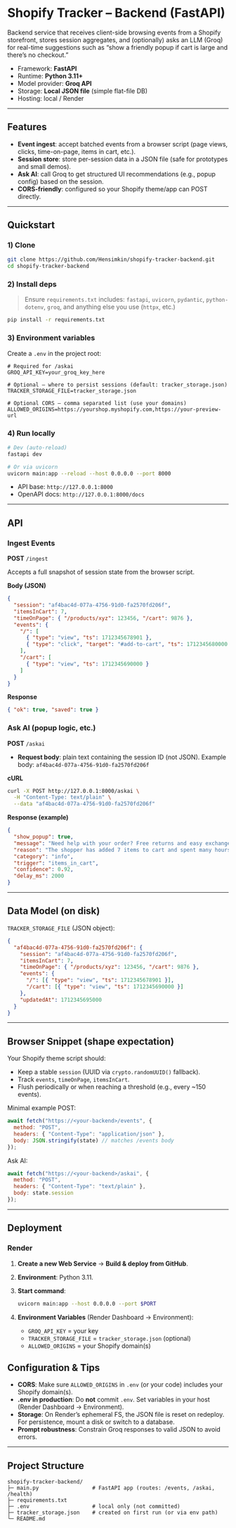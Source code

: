 # Shopify Tracker – Backend (FastAPI)

Backend service that receives client-side browsing events from a Shopify storefront, stores session aggregates, and (optionally) asks an LLM (Groq) for real-time suggestions such as “show a friendly popup if cart is large and there’s no checkout.”

* Framework: **FastAPI**
* Runtime: **Python 3.11+**
* Model provider: **Groq API**
* Storage: **Local JSON file** (simple flat-file DB)
* Hosting: local  / Render

---

## Features

* **Event ingest**: accept batched events from a browser script (page views, clicks, time-on-page, items in cart, etc.).
* **Session store**: store per-session data in a JSON file (safe for prototypes and small demos).
* **Ask AI**: call Groq to get structured UI recommendations (e.g., popup config) based on the session.
* **CORS-friendly**: configured so your Shopify theme/app can POST directly.

---

## Quickstart

### 1) Clone

```bash
git clone https://github.com/Hensimkin/shopify-tracker-backend.git
cd shopify-tracker-backend
```



### 2) Install deps

> Ensure `requirements.txt` includes: `fastapi`, `uvicorn`, `pydantic`, `python-dotenv`, `groq`, and anything else you use (`httpx`, etc.)

```bash
pip install -r requirements.txt
```

### 3) Environment variables

Create a `.env` in the project root:

```env
# Required for /askai
GROQ_API_KEY=your_groq_key_here

# Optional – where to persist sessions (default: tracker_storage.json)
TRACKER_STORAGE_FILE=tracker_storage.json

# Optional CORS – comma separated list (use your domains)
ALLOWED_ORIGINS=https://yourshop.myshopify.com,https://your-preview-url
```

### 4) Run locally

```bash
# Dev (auto-reload)
fastapi dev

# Or via uvicorn
uvicorn main:app --reload --host 0.0.0.0 --port 8000
```

* API base: `http://127.0.0.1:8000`
* OpenAPI docs: `http://127.0.0.1:8000/docs`

---

## API


### Ingest Events

**POST** `/ingest`

Accepts a full snapshot of session state from the browser script.

**Body (JSON)**

```json
{
  "session": "af4bac4d-077a-4756-91d0-fa2570fd206f",
  "itemsInCart": 7,
  "timeOnPage": { "/products/xyz": 123456, "/cart": 9876 },
  "events": {
    "/": [
      { "type": "view", "ts": 1712345678901 },
      { "type": "click", "target": "#add-to-cart", "ts": 1712345680000 }
    ],
    "/cart": [
      { "type": "view", "ts": 1712345690000 }
    ]
  }
}
```

**Response**

```json
{ "ok": true, "saved": true }
```

### Ask AI (popup logic, etc.)

**POST** `/askai`

* **Request body**: plain text containing the session ID (not JSON).
  Example body: `af4bac4d-077a-4756-91d0-fa2570fd206f`

**cURL**

```bash
curl -X POST http://127.0.0.1:8000/askai \
  -H "Content-Type: text/plain" \
  --data "af4bac4d-077a-4756-91d0-fa2570fd206f"
```

**Response (example)**

```json
{
  "show_popup": true,
  "message": "Need help with your order? Free returns and easy exchanges are included.",
  "reason": "The shopper has added 7 items to cart and spent many hours browsing, but hasn't checked out. A friendly reminder about free returns can encourage completion.",
  "category": "info",
  "trigger": "items_in_cart",
  "confidence": 0.92,
  "delay_ms": 2000
}
```

---

## Data Model (on disk)

`TRACKER_STORAGE_FILE` (JSON object):

```json
{
  "af4bac4d-077a-4756-91d0-fa2570fd206f": {
    "session": "af4bac4d-077a-4756-91d0-fa2570fd206f",
    "itemsInCart": 7,
    "timeOnPage": { "/products/xyz": 123456, "/cart": 9876 },
    "events": {
      "/": [{ "type": "view", "ts": 1712345678901 }],
      "/cart": [{ "type": "view", "ts": 1712345690000 }]
    },
    "updatedAt": 1712345695000
  }
}
```

---

## Browser Snippet (shape expectation)

Your Shopify theme script should:

* Keep a stable `session` (UUID via `crypto.randomUUID()` fallback).
* Track `events`, `timeOnPage`, `itemsInCart`.
* Flush periodically or when reaching a threshold (e.g., every \~150 events).

Minimal example POST:

```js
await fetch("https://<your-backend>/events", {
  method: "POST",
  headers: { "Content-Type": "application/json" },
  body: JSON.stringify(state) // matches /events body
});
```

Ask AI:

```js
await fetch("https://<your-backend>/askai", {
  method: "POST",
  headers: { "Content-Type": "text/plain" },
  body: state.session
});
```

---

## Deployment

### Render

1. **Create a new Web Service** → **Build & deploy from GitHub**.
2. **Environment**: Python 3.11.
3. **Start command**:

   ```bash
   uvicorn main:app --host 0.0.0.0 --port $PORT
   ```
4. **Environment Variables** (Render Dashboard → Environment):

   * `GROQ_API_KEY` = your key
   * `TRACKER_STORAGE_FILE` = `tracker_storage.json` (optional)
   * `ALLOWED_ORIGINS` = your Shopify domain(s)



## Configuration & Tips

* **CORS**: Make sure `ALLOWED_ORIGINS` in `.env` (or your code) includes your Shopify domain(s).
* **.env in production**: Do **not** commit `.env`. Set variables in your host (Render Dashboard → Environment).
* **Storage**: On Render’s ephemeral FS, the JSON file is reset on redeploy. For persistence, mount a disk or switch to a database.
* **Prompt robustness**: Constrain Groq responses to valid JSON to avoid errors.

---

## Project Structure

```
shopify-tracker-backend/
├─ main.py                 # FastAPI app (routes: /events, /askai, /health)
├─ requirements.txt
├─ .env                    # local only (not committed)
├─ tracker_storage.json    # created on first run (or via env path)
└─ README.md
```


